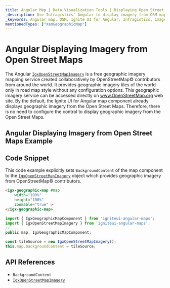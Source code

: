 ```yaml
---
title: Angular Map | Data Visualization Tools | Displaying Open Street Maps Imagery | Infragistics
_description: Use Infragistics' Angular to display imagery from OSM maps. View Ignite UI for Angular map tutorials!
_keywords: Angular map, OSM, Ignite UI for Angular, Infragistics, imagery tile source, map background
mentionedTypes: ["XamGeographicMap"]
---
```


# Angular Displaying Imagery from Open Street Maps

The Angular [`IgxOpenStreetMapImagery`]({environment:dvApiBaseUrl}/products/ignite-ui-angular/api/docs/typescript/latest/classes/igniteui_angular_maps.igxopenstreetmapimagery.html) is a free geographic imagery mapping service created collaboratively by OpenStreetMap© contributors from around the world. It provides geographic imagery tiles of the world only in road map style without any configuration options. This geographic imagery service can be accessed directly on <a href="http://www.openstreetmap.org" target="_blank">www.OpenStreetMap.org</a> web site.
By the default, the Ignite UI for Angular map component already displays geographic imagery from the Open Street Maps. Therefore, there is no need to configure the control to display geographic imagery from the Open Street Maps.

## Angular Displaying Imagery from Open Street Maps Example

<code-view style="height: 500px" alt="Angular Displaying Imagery from Open Street Maps Example"
           data-demos-base-url="{environment:dvDemosBaseUrl}"
                    iframe-src="{environment:dvDemosBaseUrl}/maps/geo-map/display-osm-imagery"
                                                 github-src="maps/geo-map/display-osm-imagery">
</code-view>


<div class="divider--half"></div>

## Code Snippet

This code example explicitly sets `BackgroundContent` of the map component to the [`IgxOpenStreetMapImagery`]({environment:dvApiBaseUrl}/products/ignite-ui-angular/api/docs/typescript/latest/classes/igniteui_angular_maps.igxopenstreetmapimagery.html) object which provides geographic imagery from  OpenStreetMap© contributors.

```html
<igx-geographic-map #map
    width="100%"
    height="100%"
    zoomable="true" >
</igx-geographic-map>
```

```ts
import { IgxGeographicMapComponent } from 'igniteui-angular-maps';
import { IgxOpenStreetMapImagery } from 'igniteui-angular-maps';
// ...
public map: IgxGeographicMapComponent;

const tileSource = new IgxOpenStreetMapImagery();
this.map.backgroundContent = tileSource;
```

## API References

*   `BackgroundContent`
*   [`IgxOpenStreetMapImagery`]({environment:dvApiBaseUrl}/products/ignite-ui-angular/api/docs/typescript/latest/classes/igniteui_angular_maps.igxopenstreetmapimagery.html)
